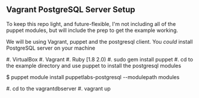 Vagrant PostgreSQL Server Setup
--------------------------------
To keep this repo light, and future-flexible, I'm not including all of
the puppet modules, but will include the prep to get the example working.

We will be using Vagrant, puppet and the postgresql client.  You *could* install
PostgreSQL server on your machine

#. VirtualBox
#. Vagrant
#. Ruby [1.8 2.0)
#. sudo gem install puppet
#. cd to the example directory and use puppet to install the postgresql modules

   $ puppet module install puppetlabs-postgresql --modulepath modules

#. cd to the vagrantdbserver
#. vagrant up
